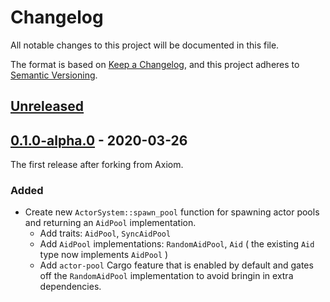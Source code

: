 # Changelog

All notable changes to this project will be documented in this file.

The format is based on [Keep a Changelog](https://keepachangelog.com/en/1.0.0/),
and this project adheres to [Semantic Versioning](https://semver.org/spec/v2.0.0.html).

## [Unreleased]

## [0.1.0-alpha.0] - 2020-03-26

The first release after forking from Axiom.

### Added

- Create new `ActorSystem::spawn_pool` function for spawning actor pools and returning an `AidPool` implementation.
    - Add traits: `AidPool`, `SyncAidPool`
    - Add `AidPool` implementations: `RandomAidPool`, `Aid` ( the existing `Aid` type now implements `AidPool` )
    - Add `actor-pool` Cargo feature that is enabled by default and gates off the `RandomAidPool` implementation to avoid bringin in extra dependencies.

[unreleased]: https://github.com/katharostech/conjecture/compare/v0.1.0-alpha.0...HEAD
[0.1.0-alpha.0]: https://github.com/katharostech/conjecture/releases/tag/v0.1.0-alpha.0